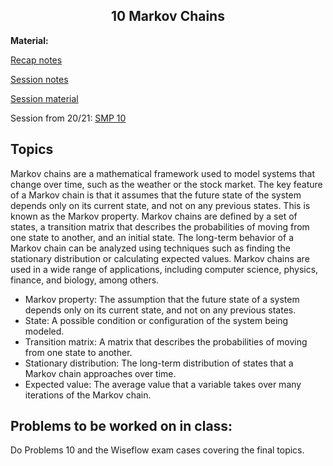 <h2 align="center">10 Markov Chains</h2>

**Material:**

[Recap notes](https://drive.google.com/file/d/1YrRNbEuI3CzXbju8-dNLD3SJB1Nadbum/view?usp=sharing)

[Session notes](https://drive.google.com/file/d/1wlPT8WzlZ91CqzwnlmhFfryKuElfnfoD/view?usp=sharing)

[Session material](https://viaucdk-my.sharepoint.com/:f:/g/personal/rib_viauc_dk/EuqNIuAYAltDmfXlB9l-DpMBTP5g7G1XrHFCqcXim9OfNQ?e=pbUO6r)

Session from 20/21: [SMP 10](https://youtu.be/18PY0ogn5yI)

## Topics

Markov chains are a mathematical framework used to model systems that change over time, such as the weather or the stock market. The key feature of a Markov chain is that it assumes that the future state of the system depends only on its current state, and not on any previous states. This is known as the Markov property. Markov chains are defined by a set of states, a transition matrix that describes the probabilities of moving from one state to another, and an initial state. The long-term behavior of a Markov chain can be analyzed using techniques such as finding the stationary distribution or calculating expected values. Markov chains are used in a wide range of applications, including computer science, physics, finance, and biology, among others.

- Markov property: The assumption that the future state of a system depends only on its current state, and not on any previous states.
- State: A possible condition or configuration of the system being modeled.
- Transition matrix: A matrix that describes the probabilities of moving from one state to another.
- Stationary distribution: The long-term distribution of states that a Markov chain approaches over time.
- Expected value: The average value that a variable takes over many iterations of the Markov chain.

## Problems to be worked on in class:

Do Problems 10 and the Wiseflow exam cases covering the final topics.



